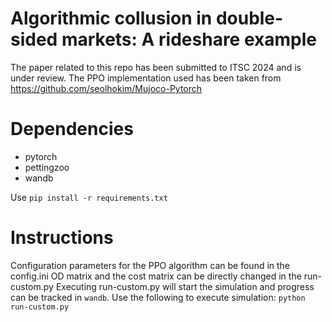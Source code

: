 # Algorithmic collusion in double-sided markets: A rideshare example

The paper related to this repo has been submitted to ITSC 2024 and is under review.
The PPO implementation used has been taken from https://github.com/seolhokim/Mujoco-Pytorch

# Dependencies
- pytorch
- pettingzoo
- wandb

Use `pip install -r requirements.txt`

# Instructions
Configuration parameters for the PPO algorithm can be found in the config.ini
OD matrix and the cost matrix can be directly changed in the run-custom.py
Executing run-custom.py will start the simulation and progress can be tracked in `wandb`.
Use the following to execute simulation: `python run-custom.py`
